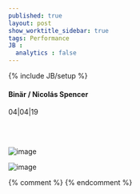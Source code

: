 ```yaml
---
published: true
layout: post
show_worktitle_sidebar: true
tags: Performance
JB :
  analytics : false
---
```


{% include JB/setup %}




<p>
<h4>Binär / Nicolás Spencer</h4>
04|04|19<br />


<br /><br />
</p><p>
<img src="{{ site.url }}/images/binaer.jpg" alt="image">
</p><p>
<img src="{{ site.url }}/images/spencer.jpg" alt="image">
</p>



{% comment %}
{% endcomment %}
